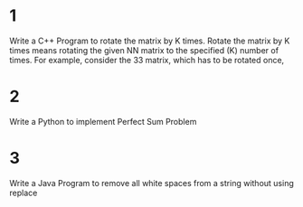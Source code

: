 # 1
Write a C++ Program to rotate the matrix by K times.
Rotate the matrix by K times means rotating the given NN matrix to the specified (K) number of times. For example, consider the 33 matrix, which has to be rotated once,

# 2
Write a Python to implement Perfect Sum Problem


# 3
Write a Java Program to remove all white spaces from a string without using replace
